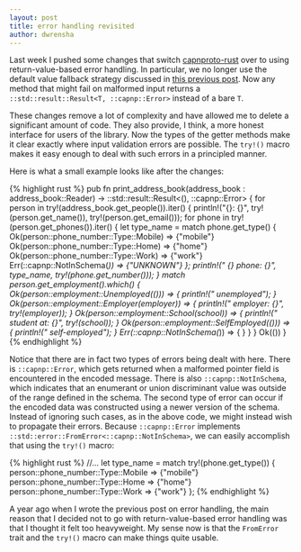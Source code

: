 ```yaml
---
layout: post
title: error handling revisited
author: dwrensha
---
```



Last week I pushed some changes that
switch [capnproto-rust](https://www.github.com/dwrensha/capnproto-rust)
over to using return-value-based error handling.
In particular, we no longer use the
default value fallback strategy discussed in
[this previous post]({{site.baseurl}}/2014/04/06/error-handling.html).
Now any method that might fail on malformed
input returns a `::std::result::Result<T, ::capnp::Error>`
instead of a bare `T`.

These changes remove a lot of complexity and
have allowed me to delete a significant amount of code.
They also provide, I think, a more honest interface for
users of the library.
Now the types of the getter methods
make it clear exactly where input validation errors
are possible.
The `try!()` macro makes it easy enough to deal
with such errors in a principled manner.

Here is what a small example looks like after the changes:

{% highlight rust %}
pub fn print_address_book(address_book : address_book::Reader)
                          -> ::std::result::Result<(), ::capnp::Error> {
    for person in try!(address_book.get_people()).iter() {
        println!("{}: {}", try!(person.get_name()),
                           try!(person.get_email()));
        for phone in try!(person.get_phones()).iter() {
            let type_name = match phone.get_type() {
                Ok(person::phone_number::Type::Mobile) => {"mobile"}
                Ok(person::phone_number::Type::Home) => {"home"}
                Ok(person::phone_number::Type::Work) => {"work"}
                Err(::capnp::NotInSchema(_)) => {"UNKNOWN"}
            };
            println!("  {} phone: {}", type_name, try!(phone.get_number()));
        }
        match person.get_employment().which() {
            Ok(person::employment::Unemployed(())) => {
                println!("  unemployed");
            }
            Ok(person::employment::Employer(employer)) => {
               println!("  employer: {}", try!(employer));
            }
            Ok(person::employment::School(school)) => {
                println!("  student at: {}", try!(school));
            }
            Ok(person::employment::SelfEmployed(())) => {
                println!("  self-employed");
            }
            Err(::capnp::NotInSchema(_)) => { }
        }
    }
    Ok(())
}
{% endhighlight %}


Notice that there are in fact two types of errors being dealt with here.
There is `::capnp::Error`, which gets returned
when a malformed pointer field is encountered in the encoded message.
There is also `::capnp::NotInSchema`, which indicates that
an enumerant or union discriminant value was
outside of the range defined in the schema.
The second type of error can occur if
the encoded data was constructed using a newer version of the schema.
Instead of ignoring such cases, as in the above code, we might instead
wish to propagate their errors.
Because `::capnp::Error` implements `::std::error::FromError<::capnp::NotInSchema>`,
we can easily accomplish that using the `try!()` macro:

{% highlight rust %}
            //...
            let type_name = match try!(phone.get_type()) {
                person::phone_number::Type::Mobile => {"mobile"}
                person::phone_number::Type::Home => {"home"}
                person::phone_number::Type::Work => {"work"}
            };
{% endhighlight %}


A year ago when I wrote the previous post on error handling,
the main reason that I decided not to go with return-value-based
error handling was that I thought it felt too heavyweight.
My sense now is that the `FromError` trait and the `try!()` macro
can make things quite usable.



